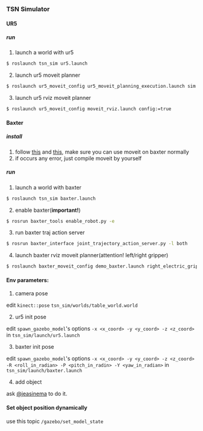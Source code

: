 ### TSN Simulator

#### UR5

##### run

1. launch a world with ur5
```bash
$ roslaunch tsn_sim ur5.launch
```

2. launch ur5 moveit planner
```bash
$ roslaunch ur5_moveit_config ur5_moveit_planning_execution.launch sim:=true
```

3. launch ur5 rviz moveit planner
```bash
$ roslaunch ur5_moveit_config moveit_rviz.launch config:=true
```

#### Baxter

##### install

1. follow [this](https://github.com/ros-planning/warehouse_ros_mongo) and [this](http://sdk.rethinkrobotics.com/wiki/MoveIt_Tutorial), make sure you can use moveit on baxter normally
2. if occurs any error, just compile moveit by yourself

##### run

1. launch a world with baxter
```bash
$ roslaunch tsn_sim baxter.launch
```

2. enable baxter(**important!**)
```bash
$ rosrun baxter_tools enable_robot.py -e
```

3. run baxter traj action server
```bash
$ rosrun baxter_interface joint_trajectory_action_server.py -l both
```

4. launch baxter rviz moveit planner(attention! left/right gripper)
```bash
$ roslaunch baxter_moveit_config demo_baxter.launch right_electric_gripper:=true left_electric_gripper:=true
```

#### Env parameters:

1. camera pose

edit `kinect::pose` `tsn_sim/worlds/table_world.world`

2. ur5 init pose

edit `spawn_gazebo_model`'s options `-x <x_coord> -y <y_coord> -z <z_coord>` in `tsn_sim/launch/ur5.launch`

3. baxter init pose

edit `spawn_gazebo_model`'s options `-x <x_coord> -y <y_coord> -z <z_coord> -R <roll_in_radian> -P <pitch_in_radin> -Y <yaw_in_radian>` in `tsn_sim/launch/baxter.launch`

4. add object

ask [@jeasinema](mailto:jeasinema@gmail.com) to do it.

#### Set object position dynamically

use this topic `/gazebo/set_model_state`

